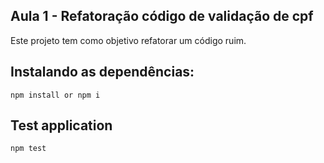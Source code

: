 ## Aula 1 - Refatoração código de validação de cpf
Este projeto tem como objetivo refatorar um código ruim.

## Instalando as dependências:
```
npm install or npm i
```

## Test application
```
npm test
```
